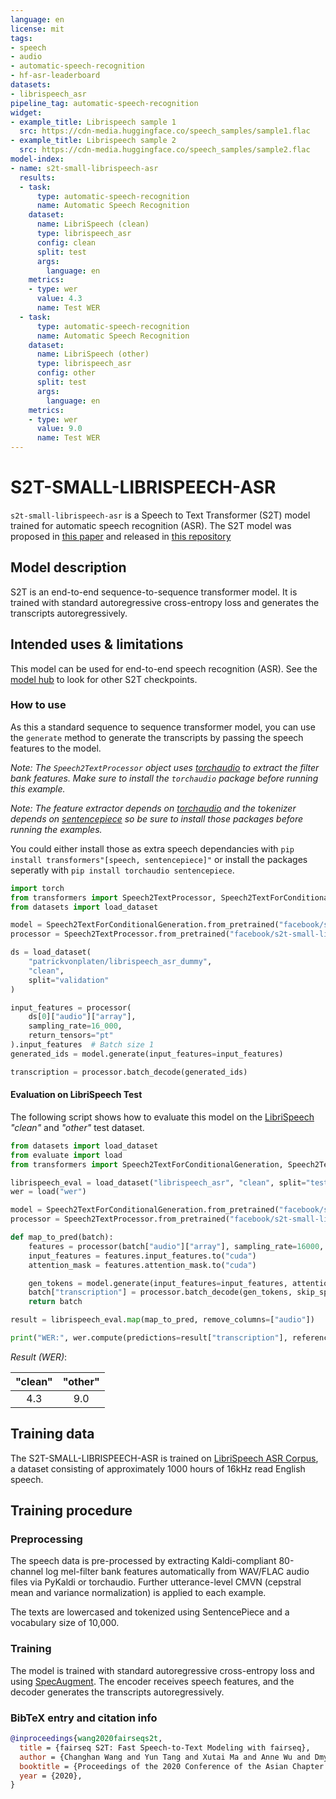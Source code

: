 ```yaml
---
language: en
license: mit
tags:
- speech
- audio
- automatic-speech-recognition
- hf-asr-leaderboard
datasets:
- librispeech_asr
pipeline_tag: automatic-speech-recognition
widget:
- example_title: Librispeech sample 1
  src: https://cdn-media.huggingface.co/speech_samples/sample1.flac
- example_title: Librispeech sample 2
  src: https://cdn-media.huggingface.co/speech_samples/sample2.flac
model-index:
- name: s2t-small-librispeech-asr
  results:
  - task:
      type: automatic-speech-recognition
      name: Automatic Speech Recognition
    dataset:
      name: LibriSpeech (clean)
      type: librispeech_asr
      config: clean
      split: test
      args:
        language: en
    metrics:
    - type: wer
      value: 4.3
      name: Test WER
  - task:
      type: automatic-speech-recognition
      name: Automatic Speech Recognition
    dataset:
      name: LibriSpeech (other)
      type: librispeech_asr
      config: other
      split: test
      args:
        language: en
    metrics:
    - type: wer
      value: 9.0
      name: Test WER
---
```



# S2T-SMALL-LIBRISPEECH-ASR

`s2t-small-librispeech-asr` is a Speech to Text Transformer (S2T) model trained for automatic speech recognition (ASR).
The S2T model was proposed in [this paper](https://arxiv.org/abs/2010.05171) and released in
[this repository](https://github.com/pytorch/fairseq/tree/master/examples/speech_to_text)


## Model description

S2T is an end-to-end sequence-to-sequence transformer model. It is trained with standard
autoregressive cross-entropy loss and generates the transcripts autoregressively.

## Intended uses & limitations

This model can be used for end-to-end speech recognition (ASR).
See the [model hub](https://huggingface.co/models?filter=speech_to_text) to look for other S2T checkpoints.


### How to use

As this a standard sequence to sequence transformer model, you can use the `generate` method to generate the
transcripts by passing the speech features to the model.

*Note: The `Speech2TextProcessor` object uses [torchaudio](https://github.com/pytorch/audio)  to extract the
filter bank features. Make sure to install the `torchaudio` package before running this example.*

*Note: The feature extractor depends on [torchaudio](https://github.com/pytorch/audio) and the tokenizer depends on [sentencepiece](https://github.com/google/sentencepiece)
so be sure to install those packages before running the examples.*

You could either install those as extra speech dependancies with
`pip install transformers"[speech, sentencepiece]"` or install the packages seperatly 
with `pip install torchaudio sentencepiece`.


```python
import torch
from transformers import Speech2TextProcessor, Speech2TextForConditionalGeneration
from datasets import load_dataset

model = Speech2TextForConditionalGeneration.from_pretrained("facebook/s2t-small-librispeech-asr")
processor = Speech2TextProcessor.from_pretrained("facebook/s2t-small-librispeech-asr")

ds = load_dataset(
    "patrickvonplaten/librispeech_asr_dummy",
    "clean",
    split="validation"
)

input_features = processor(
    ds[0]["audio"]["array"],
    sampling_rate=16_000,
    return_tensors="pt"
).input_features  # Batch size 1
generated_ids = model.generate(input_features=input_features)

transcription = processor.batch_decode(generated_ids)
```

#### Evaluation on LibriSpeech Test

The following script shows how to evaluate this model on the [LibriSpeech](https://huggingface.co/datasets/librispeech_asr)
*"clean"* and *"other"* test dataset.

```python
from datasets import load_dataset
from evaluate import load
from transformers import Speech2TextForConditionalGeneration, Speech2TextProcessor

librispeech_eval = load_dataset("librispeech_asr", "clean", split="test")  # change to "other" for other test dataset
wer = load("wer")

model = Speech2TextForConditionalGeneration.from_pretrained("facebook/s2t-small-librispeech-asr").to("cuda")
processor = Speech2TextProcessor.from_pretrained("facebook/s2t-small-librispeech-asr", do_upper_case=True)

def map_to_pred(batch):
    features = processor(batch["audio"]["array"], sampling_rate=16000, padding=True, return_tensors="pt")
    input_features = features.input_features.to("cuda")
    attention_mask = features.attention_mask.to("cuda")

    gen_tokens = model.generate(input_features=input_features, attention_mask=attention_mask)
    batch["transcription"] = processor.batch_decode(gen_tokens, skip_special_tokens=True)[0]
    return batch

result = librispeech_eval.map(map_to_pred, remove_columns=["audio"])

print("WER:", wer.compute(predictions=result["transcription"], references=result["text"]))
```

*Result (WER)*:

| "clean" | "other" |
|:-------:|:-------:|
| 4.3     | 9.0     |



## Training data

The S2T-SMALL-LIBRISPEECH-ASR is trained on [LibriSpeech ASR Corpus](https://www.openslr.org/12), a dataset consisting of
approximately 1000 hours of 16kHz read English speech.


## Training procedure

### Preprocessing

The speech data is pre-processed by extracting Kaldi-compliant 80-channel log mel-filter bank features automatically from
WAV/FLAC audio files via PyKaldi or torchaudio. Further utterance-level CMVN (cepstral mean and variance normalization)
is applied to each example.

The texts are lowercased and tokenized using SentencePiece and a vocabulary size of 10,000.


### Training

The model is trained with standard autoregressive cross-entropy loss and using [SpecAugment](https://arxiv.org/abs/1904.08779).
The encoder receives speech features, and the decoder generates the transcripts autoregressively.


### BibTeX entry and citation info

```bibtex
@inproceedings{wang2020fairseqs2t,
  title = {fairseq S2T: Fast Speech-to-Text Modeling with fairseq},
  author = {Changhan Wang and Yun Tang and Xutai Ma and Anne Wu and Dmytro Okhonko and Juan Pino},
  booktitle = {Proceedings of the 2020 Conference of the Asian Chapter of the Association for Computational Linguistics (AACL): System Demonstrations},
  year = {2020},
}

```